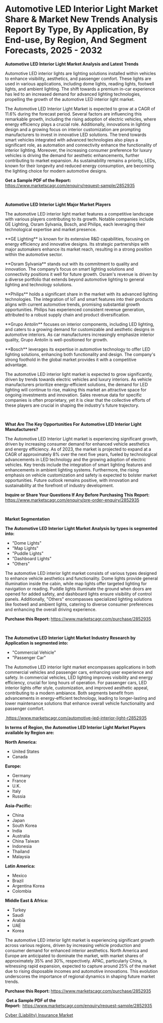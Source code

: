 <p><h1>Automotive LED Interior Light Market Share & Market New Trends Analysis Report By Type, By Application, By End-use, By Region, And Segment Forecasts, 2025 - 2032</h1></p><p><strong>Automotive LED Interior Light Market Analysis and Latest Trends</strong></p>
<p><p>Automotive LED interior lights are lighting solutions installed within vehicles to enhance visibility, aesthetics, and passenger comfort. These lights are used in various applications, including dome lights, reading lights, footwell lights, and ambient lighting. The shift towards a premium in-car experience has led to an increased demand for advanced lighting technologies, propelling the growth of the automotive LED interior light market.</p><p>The Automotive LED Interior Light Market is expected to grow at a CAGR of 11.6% during the forecast period. Several factors are influencing this remarkable growth, including the rising adoption of electric vehicles, where energy efficiency plays a crucial role. Additionally, innovations in lighting design and a growing focus on interior customization are prompting manufacturers to invest in innovative LED solutions. The trend towards smart vehicles integrated with advanced technologies also plays a significant role, as automation and connectivity enhance the functionality of interior lighting. Moreover, the increasing consumer preference for luxury vehicles is driving the demand for aesthetic enhancements, further contributing to market expansion. As sustainability remains a priority, LEDs, known for their longevity and reduced energy consumption, are becoming the lighting choice for modern automotive designs.</p></p>
<p><strong>Get a Sample PDF of the Report:&nbsp;</strong> <a href="https://www.marketscagr.com/enquiry/request-sample/2852935?utm_campaign=2633&utm_medium=2&utm_source=Github&utm_content=ia&utm_term=11032025&utm_id=automotive-led-interior-light">https://www.marketscagr.com/enquiry/request-sample/2852935</a></p>
<p>&nbsp;</p>
<p><strong>Automotive LED Interior Light Major Market Players</strong></p>
<p><p>The automotive LED interior light market features a competitive landscape with various players contributing to its growth. Notable companies include GE Lighting, Osram Sylvania, Bosch, and Philips, each leveraging their technological expertise and market presence.</p><p>**GE Lighting** is known for its extensive R&D capabilities, focusing on energy efficiency and innovative designs. Its strategic partnerships with major automakers enhance its market reach, resulting in a strong position within the automotive sector.</p><p>**Osram Sylvania** stands out with its commitment to quality and innovation. The company’s focus on smart lighting solutions and connectivity positions it well for future growth. Osram's revenue is driven by a diverse portfolio that extends beyond automotive lighting to general lighting and technology solutions.</p><p>**Philips** holds a significant share in the market with its advanced lighting technologies. The integration of IoT and smart features into their products aligns with current automotive trends, promising substantial growth opportunities. Philips has experienced consistent revenue generation, attributed to a robust supply chain and product diversification.</p><p>**Grupo Antolin** focuses on interior components, including LED lighting, and caters to a growing demand for customizable and aesthetic designs in automotive interiors. As car manufacturers increasingly emphasize interior quality, Grupo Antolin is well-positioned for growth.</p><p>**Bosch** leverages its expertise in automotive technology to offer LED lighting solutions, enhancing both functionality and design. The company's strong foothold in the global market provides it with a competitive advantage.</p><p>The automotive LED interior light market is expected to grow significantly, driven by trends towards electric vehicles and luxury interiors. As vehicle manufacturers prioritize energy-efficient solutions, the demand for LED lighting will continue to rise, making this market an attractive space for ongoing investments and innovation. Sales revenue data for specific companies is often proprietary, yet it is clear that the collective efforts of these players are crucial in shaping the industry's future trajectory.</p></p>
<p>&nbsp;</p>
<p><strong>What Are The Key Opportunities For Automotive LED Interior Light Manufacturers?</strong></p>
<p><p>The Automotive LED Interior Light market is experiencing significant growth, driven by increasing consumer demand for enhanced vehicle aesthetics and energy efficiency. As of 2023, the market is projected to expand at a CAGR of approximately 8% over the next five years, fueled by technological advancements in LED technology and the growing adoption of electric vehicles. Key trends include the integration of smart lighting features and enhancements in ambient lighting systems. Furthermore, the rising emphasis on vehicle customization and safety is expected to bolster market opportunities. Future outlook remains positive, with innovation and sustainability at the forefront of industry development.</p></p>
<p><strong>Inquire or Share Your Questions If Any Before Purchasing This Report:</strong> <a href="https://www.marketscagr.com/enquiry/pre-order-enquiry/2852935?utm_campaign=2633&utm_medium=2&utm_source=Github&utm_content=ia&utm_term=11032025&utm_id=automotive-led-interior-light">https://www.marketscagr.com/enquiry/pre-order-enquiry/2852935</a></p>
<p>&nbsp;</p>
<p><strong>Market Segmentation</strong></p>
<p><strong>The Automotive LED Interior Light Market Analysis by types is segmented into:</strong></p>
<p><ul><li>"Dome Lights"</li><li>"Map Lights"</li><li>"Puddle Lights"</li><li>"Dashboard Lights"</li><li>"Others"</li></ul></p>
<p><p>The automotive LED interior light market consists of various types designed to enhance vehicle aesthetics and functionality. Dome lights provide general illumination inside the cabin, while map lights offer targeted lighting for navigation or reading. Puddle lights illuminate the ground when doors are opened for added safety, and dashboard lights ensure visibility of control panels. Additionally, "Others" encompasses specialized lighting solutions like footwell and ambient lights, catering to diverse consumer preferences and enhancing the overall driving experience.</p></p>
<p><strong>Purchase this Report:&nbsp;</strong><a href="https://www.marketscagr.com/purchase/2852935?utm_campaign=2633&utm_medium=2&utm_source=Github&utm_content=ia&utm_term=11032025&utm_id=automotive-led-interior-light">https://www.marketscagr.com/purchase/2852935</a></p>
<p>&nbsp;</p>
<p><strong>The Automotive LED Interior Light Market Industry Research by Application is segmented into:</strong></p>
<p><ul><li>"Commercial Vehicle"</li><li>"Passenger Car"</li></ul></p>
<p><p>The Automotive LED interior light market encompasses applications in both commercial vehicles and passenger cars, enhancing user experience and safety. In commercial vehicles, LED lighting improves visibility and energy efficiency, crucial for long hours of operation. For passenger cars, LED interior lights offer style, customization, and improved aesthetic appeal, contributing to a modern ambiance. Both segments benefit from advancements in energy-efficient technology, leading to longer-lasting and lower maintenance solutions that enhance overall vehicle functionality and passenger comfort.</p></p>
<p><a href="https://www.marketscagr.com/automotive-led-interior-light-r2852935?utm_campaign=2633&utm_medium=2&utm_source=Github&utm_content=ia&utm_term=11032025&utm_id=automotive-led-interior-light">&nbsp;https://www.marketscagr.com/automotive-led-interior-light-r2852935</a></p>
<p><strong>In terms of Region, the Automotive LED Interior Light Market Players available by Region are:</strong></p>
<p>
    <p> <strong> North America: </strong>
        <ul>
            <li>United States</li>
            <li>Canada</li>
        </ul>
        </p> 
    <p> <strong> Europe: </strong>
        <ul>
            <li>Germany</li>
            <li>France</li>
            <li>U.K.</li>
            <li>Italy</li>
            <li>Russia</li>
        </ul>
        </p> 
    <p> <strong> Asia-Pacific: </strong>
        <ul>
            <li>China</li>
            <li>Japan</li>
            <li>South Korea</li>
            <li>India</li>
            <li>Australia</li>
            <li>China Taiwan</li>
            <li>Indonesia</li>
            <li>Thailand</li>
            <li>Malaysia</li>
        </ul>
        </p> 
    <p> <strong> Latin America: </strong>
        <ul>
            <li>Mexico</li>
            <li>Brazil</li>
            <li>Argentina Korea</li>
            <li>Colombia</li>
        </ul>
        </p> 
    <p> <strong> Middle East & Africa: </strong>
        <ul>
            <li>Turkey</li>
            <li>Saudi</li>
            <li>Arabia</li>
            <li>UAE</li>
            <li>Korea</li>
        </ul>
    </p>
    </p>
<p><p>The automotive LED interior light market is experiencing significant growth across various regions, driven by increasing vehicle production and consumer demand for enhanced interior aesthetics. North America and Europe are anticipated to dominate the market, with market shares of approximately 35% and 30%, respectively. APAC, particularly China, is witnessing rapid expansion, expected to capture around 25% of the market due to rising disposable incomes and automotive innovations. This evolution underscores the importance of regional dynamics in shaping future market trends.</p></p>
<p><strong>Purchase this Report: </strong><a href="https://www.marketscagr.com/purchase/2852935?utm_campaign=2633&utm_medium=2&utm_source=Github&utm_content=ia&utm_term=11032025&utm_id=automotive-led-interior-light">https://www.marketscagr.com/purchase/2852935</a></p>
<p>&nbsp;<strong>Get a Sample PDF of the Report:&nbsp;&nbsp;</strong><a href="https://www.marketscagr.com/enquiry/request-sample/2852935?utm_campaign=2633&utm_medium=2&utm_source=Github&utm_content=ia&utm_term=11032025&utm_id=automotive-led-interior-light">https://www.marketscagr.com/enquiry/request-sample/2852935</a></p>
<p><strong></strong></p>
<p><p><a href="https://github.com/CliffMedina6/Market-Research-Report-List-7/blob/main/cyber-liability-insurance-market.md?utm_campaign=2633&utm_medium=2&utm_source=Github&utm_content=ia&utm_term=11032025&utm_id=automotive-led-interior-light">Cyber (Liability) Insurance Market</a></p></p>